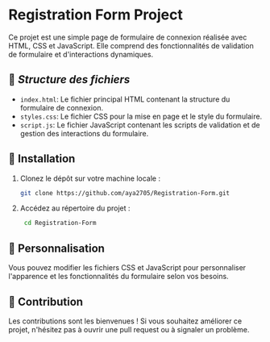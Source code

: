 # **Registration Form Project**


Ce projet est une simple page de formulaire de connexion réalisée avec HTML, CSS et JavaScript. Elle comprend des fonctionnalités de validation de formulaire et d'interactions dynamiques.

## 📁 *Structure des fichiers*

- `index.html`: Le fichier principal HTML contenant la structure du formulaire de connexion.
- `styles.css`: Le fichier CSS pour la mise en page et le style du formulaire.
- `script.js`: Le fichier JavaScript contenant les scripts de validation et de gestion des interactions du formulaire.

## 🚀 Installation

1. Clonez le dépôt sur votre machine locale :
   ```bash
   git clone https://github.com/aya2705/Registration-Form.git
2. Accédez au répertoire du projet :
   ```bash
    cd Registration-Form
## 🎨 Personnalisation
Vous pouvez modifier les fichiers CSS et JavaScript pour personnaliser l'apparence et les fonctionnalités du formulaire selon vos besoins.

## 🤝 Contribution
Les contributions sont les bienvenues ! Si vous souhaitez améliorer ce projet, n'hésitez pas à ouvrir une pull request ou à signaler un problème.